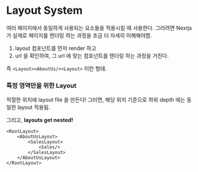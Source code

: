 # Layout System
여러 페이지에서 동일하게 사용되는 요소들을 적용시킬 때 사용한다. 그러려면 Nextjs 가 실제로 페이지를 렌더링 하는 과정을 조금 더 자세히 이해해야함.

1. layout 컴포넌트를 먼저 render 하고
2. url 을 확인하여, 그 url 에 맞는 컴포넌트를 렌더링 하는 과정을 거친다.

즉 `<Layout><AboutUs/><Layout>` 이런 형태.

### 특정 영역만을 위한 Layout
적절한 위치에 layout file 을 만든다! 그러면, 해당 위치 기준으로 하위 depth 에는 동일한 layout 적용됨.

그리고, **layouts get nested!**

```
<RootLayout>
    <AboutUsLayout>
        <SalesLayout>
            <Sales/>
        </SalesLayout>
    </AboutUsLayout>
</RootLayout>
```